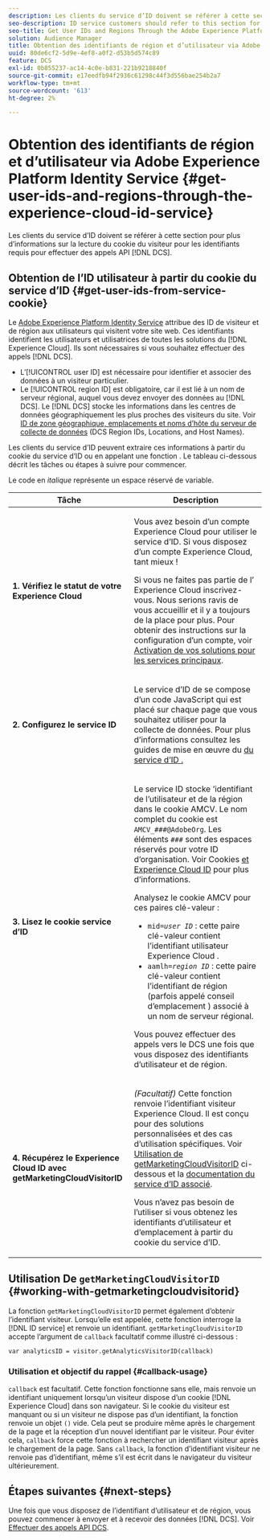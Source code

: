 ```yaml
---
description: Les clients du service d’ID doivent se référer à cette section pour plus d’informations sur la lecture du cookie du visiteur pour les identifiants requis pour effectuer des appels API DCS.
seo-description: ID service customers should refer to this section for information on how to read the visitor cookie for the IDs required to make DCS API calls.
seo-title: Get User IDs and Regions Through the Adobe Experience Platform Identity Service
solution: Audience Manager
title: Obtention des identifiants de région et d’utilisateur via Adobe Experience Platform Identity Service
uuid: 80de6cf2-5d9e-4ef8-a0f2-d53b5d574c89
feature: DCS
exl-id: 0b855237-ac14-4c0e-b831-221b9218840f
source-git-commit: e17eedfb94f2936c61298c44f3d556bae254b2a7
workflow-type: tm+mt
source-wordcount: '613'
ht-degree: 2%

---
```


# Obtention des identifiants de région et d’utilisateur via Adobe Experience Platform Identity Service {#get-user-ids-and-regions-through-the-experience-cloud-id-service}

Les clients du service d’ID doivent se référer à cette section pour plus d’informations sur la lecture du cookie du visiteur pour les identifiants requis pour effectuer des appels API [!DNL DCS].

## Obtention de l’ID utilisateur à partir du cookie du service d’ID {#get-user-ids-from-service-cookie}

Le [Adobe Experience Platform Identity Service](https://experienceleague.adobe.com/docs/id-service/using/home.html?lang=fr) attribue des ID de visiteur et de région aux utilisateurs qui visitent votre site web. Ces identifiants identifient les utilisateurs et utilisatrices de toutes les solutions du [!DNL Experience Cloud]. Ils sont nécessaires si vous souhaitez effectuer des appels [!DNL DCS].

* L’[!UICONTROL user ID] est nécessaire pour identifier et associer des données à un visiteur particulier.
* Le [!UICONTROL region ID] est obligatoire, car il est lié à un nom de serveur régional, auquel vous devez envoyer des données au [!DNL DCS]. Le [!DNL DCS] stocke les informations dans les centres de données géographiquement les plus proches des visiteurs du site. Voir [ID de zone géographique, emplacements et noms d’hôte du serveur de collecte de données](../../../api/dcs-intro/dcs-api-reference/dcs-regions.md) (DCS Region IDs, Locations, and Host Names).

Les clients du service d’ID peuvent extraire ces informations à partir du cookie du service d’ID ou en appelant une fonction . Le tableau ci-dessous décrit les tâches ou étapes à suivre pour commencer.

Le code en *italique* représente un espace réservé de variable.

<table id="table_660EBE1C24DD4FBE9DCE5191836C9135"> 
 <thead> 
  <tr> 
   <th colname="col1" class="entry"> Tâche </th> 
   <th colname="col2" class="entry"> Description </th> 
  </tr> 
 </thead>
 <tbody> 
  <tr> 
   <td colname="col1"> <p> <b>1. Vérifiez le statut de votre <span class="keyword"> Experience Cloud</span> </b> </p> </td> 
   <td colname="col2"> <p>Vous avez besoin d’un compte <span class="keyword"> Experience Cloud</span> pour utiliser le service d’ID. Si vous disposez d’un compte <span class="keyword"> Experience Cloud</span>, tant mieux ! </p> <p> Si vous ne faites pas partie de l’<span class="keyword"> Experience Cloud</span> inscrivez-vous. Nous serions ravis de vous accueillir et il y a toujours de la place pour plus. Pour obtenir des instructions sur la configuration d’un compte, voir <a href="https://experienceleague.adobe.com/fr/docs/core-services/interface/services/getting-started" format="https" scope="external"> Activation de vos solutions pour les services principaux</a>. </p> </td> 
  </tr> 
  <tr> 
   <td colname="col1"> <p> <b>2. Configurez le service <span class="keyword"> ID </span></b> </p> </td> 
   <td colname="col2"> <p>Le service d’ID de <span class="keyword"></span> se compose d’un code JavaScript qui est placé sur chaque page que vous souhaitez utiliser pour la collecte de données. Pour plus d’informations</a> consultez les guides de mise en œuvre du <a href="https://experienceleague.adobe.com/docs/id-service/using/implementation/implementation-guides.html?lang=fr" format="https" scope="external"> du service d’ID . </p> </td> 
  </tr> 
  <tr> 
   <td colname="col1"> <p> <b>3. Lisez le cookie </span> service d’ID <span class="keyword"> </b> </p> </td> 
   <td colname="col2"> <p>Le service <span class="keyword"> ID stocke </span>’identifiant de l’utilisateur et de la région dans le cookie AMCV. Le nom complet du cookie est <code>AMCV_<i>###</i>@AdobeOrg</code>. Les éléments <code><i>###</i></code> sont des espaces réservés pour votre ID d’organisation. Voir Cookies <a href="https://experienceleague.adobe.com/docs/id-service/using/intro/cookies.html?lang=fr" format="https" scope="external"> et Experience Cloud ID</a> pour plus d’informations. </p> <p>Analysez le cookie AMCV pour ces paires clé-valeur : </p> <p> 
     <ul id="ul_502ECFCDDD084D448B5EDC4E5C0909C1"> 
      <li id="li_662FFA36AC854E699D50A183B161D654"> <code>mid=<i>user ID</i></code> : cette paire clé-valeur contient l’identifiant utilisateur Experience Cloud</span> <span class="keyword">. </li> 
      <li id="li_65422233187B4217B50DC52DBD58F404"> <code>aamlh=<i>region ID</i></code> : cette paire clé-valeur contient l’identifiant de région (parfois appelé conseil d’emplacement <span class="term"></span>) associé à un nom de serveur régional. </li> 
     </ul> </p> <p>Vous pouvez effectuer des appels vers le <span class="wintitle"> DCS</span> une fois que vous disposez des identifiants d’utilisateur et de région. </p> </td> 
  </tr> 
  <tr> 
   <td colname="col1"> <p> <b>4. Récupérez le <span class="keyword"> Experience Cloud ID</span> avec getMarketingCloudVisitorID</b> </p> </td> 
   <td colname="col2"> <p><i>(Facultatif)</i> Cette fonction renvoie l’identifiant visiteur <span class="keyword"> Experience Cloud</span>. Il est conçu pour des solutions personnalisées et des cas d’utilisation spécifiques. Voir <a href="../../../api/dcs-intro/dcs-s2s/dcs-mcid-ids.md#working-with-getmarketingcloudvisitorid"> Utilisation de getMarketingCloudVisitorID</a> ci-dessous et la <a href="https://experienceleague.adobe.com/docs/id-service/using/id-service-api/methods/getmcvid.html?lang=fr" format="https" scope="external"> documentation du service d’ID associé</a>. </p> <p>Vous n’avez pas besoin de l’utiliser si vous obtenez les identifiants d’utilisateur et d’emplacement à partir du cookie du service d’ID. </p> </td> 
  </tr> 
 </tbody> 
</table>

## Utilisation De `getMarketingCloudVisitorID` {#working-with-getmarketingcloudvisitorid}

La fonction `getMarketingCloudVisitorID` permet également d’obtenir l’identifiant visiteur. Lorsqu’elle est appelée, cette fonction interroge la [!DNL ID service] et renvoie un identifiant. `getMarketingCloudVisitorID` accepte l’argument de `callback` facultatif comme illustré ci-dessous :

`var analyticsID = visitor.getAnalyticsVisitorID(callback)`

### Utilisation et objectif du rappel {#callback-usage}

`callback` est facultatif. Cette fonction fonctionne sans elle, mais renvoie un identifiant uniquement lorsqu’un visiteur dispose d’un cookie [!DNL Experience Cloud] dans son navigateur. Si le cookie du visiteur est manquant ou si un visiteur ne dispose pas d’un identifiant, la fonction renvoie un objet `()` vide. Cela peut se produire même après le chargement de la page et la réception d’un nouvel identifiant par le visiteur. Pour éviter cela, `callback` force cette fonction à rechercher un identifiant visiteur après le chargement de la page. Sans `callback`, la fonction d’identifiant visiteur ne renvoie pas d’identifiant, même s’il est écrit dans le navigateur du visiteur ultérieurement.

## Étapes suivantes {#next-steps}

Une fois que vous disposez de l’identifiant d’utilisateur et de région, vous pouvez commencer à envoyer et à recevoir des données [!DNL DCS]. Voir [Effectuer des appels API DCS](../../../api/dcs-intro/dcs-s2s/dcs-s2s-calls.md).
